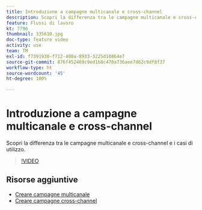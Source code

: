 ```yaml
---
title: Introduzione a campagne multicanale e cross-channel
description: Scopri la differenza tra le campagne multicanale e cross-channel e i casi di utilizzo.
feature: Flussi di lavoro
kt: 7796
thumbnail: 335610.jpg
doc-type: feature video
activity: use
team: TM
exl-id: f7391930-f712-408a-8933-3225d10864e7
source-git-commit: 876f452469c9ed1b8c470a736aee7d62c9df8f37
workflow-type: ht
source-wordcount: '45'
ht-degree: 100%

---
```


# Introduzione a campagne multicanale e cross-channel

Scopri la differenza tra le campagne multicanale e cross-channel e i casi di utilizzo.

>[!VIDEO](https://video.tv.adobe.com/v/335610?quality=12)

## Risorse aggiuntive

* [Creare campagne multicanale](/help/orchestrate-campaigns/multi-channel-campaigns.md)
* [Creare campagne cross-channel](/help/orchestrate-campaigns/cross-channel-campaigns.md)
